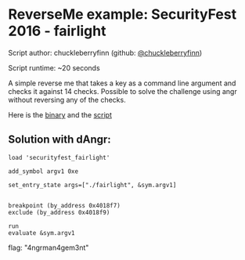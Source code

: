 # ReverseMe example: SecurityFest 2016 - fairlight

Script author: chuckleberryfinn (github: [@chuckleberryfinn](https://github.com/chuckleberryfinn))

Script runtime: ~20 seconds

A simple reverse me that takes a key as a command line argument and checks it against 14 checks. Possible to solve the challenge using angr without reversing any of the checks.

Here is the [binary](https://github.com/angr/angr-examples/tree/master/examples/securityfest_fairlight/fairlight)
and the [script](https://github.com/angr/angr-examples/tree/master/examples/securityfest_fairlight/solve.py)

## Solution with dAngr:

```
load 'securityfest_fairlight'

add_symbol argv1 0xe

set_entry_state args=["./fairlight", &sym.argv1]


breakpoint (by_address 0x4018f7)
exclude (by_address 0x4018f9)

run
evaluate &sym.argv1
```

flag: "4ngrman4gem3nt"